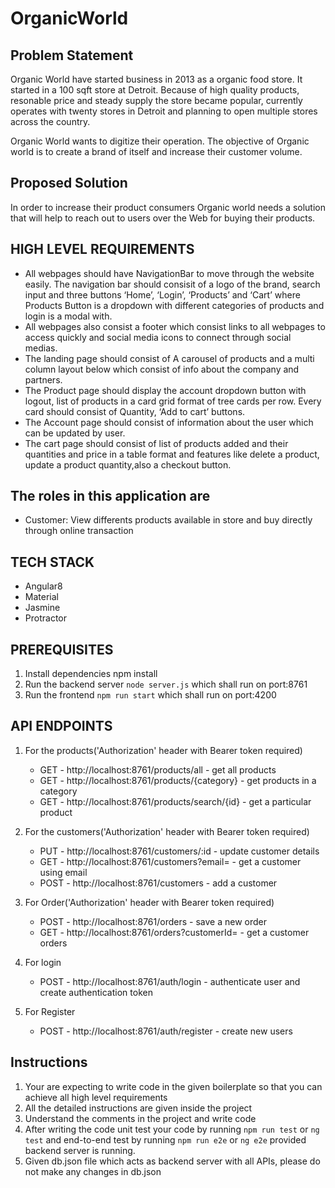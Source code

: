 # OrganicWorld

## Problem Statement

Organic World have started business in 2013 as a organic food store. It started in a 100 sqft store at Detroit. Because of high quality products, resonable price and steady supply the store became popular, currently operates with twenty stores in Detroit and planning to open multiple stores across the country.

Organic World wants to digitize their operation. The objective of Organic world is to create a brand of itself and increase their customer volume.

## Proposed Solution

In order to increase their product consumers Organic world needs a solution that will help to reach out to users over the Web for buying their products.

## HIGH LEVEL REQUIREMENTS

- All webpages should have NavigationBar to move through the website easily. The navigation bar should consisit of a logo of the brand, search input and three buttons ‘Home’, ‘Login’, ‘Products’ and ‘Cart’ where Products Button is a dropdown with different categories of products and login is a modal with.
- All webpages also consist a footer which consist links to all webpages to access quickly and social media icons to connect through social medias.
- The landing page should consist of A carousel of products and a multi column layout below which consist of info about the company and partners.
- The Product page should display the account dropdown button with logout, list of products in a card grid format of tree cards per row. Every card should consist of Quantity, ‘Add to cart’ buttons.
- The Account page should consist of information about the user which can be updated by user.
- The cart page should consist of list of products added and their quantities and price in a table format and features like delete a product, update a product quantity,also a checkout button.

## The roles in this application are

- Customer: View differents products available in store and buy directly through online transaction

## TECH STACK

- Angular8
- Material
- Jasmine
- Protractor

## PREREQUISITES

  1. Install dependencies npm install
  2. Run the backend server `node server.js` which shall run on port:8761
  3. Run the frontend `npm run start` which shall run on port:4200  

## API ENDPOINTS
  
  1. For the products('Authorization' header with Bearer token required)
     - GET    - http://localhost:8761/products/all          - get all products
     - GET    - http://localhost:8761/products/{category}   - get products in a category  
     - GET    - http://localhost:8761/products/search/{id}  - get a particular product

  2. For the customers('Authorization' header with Bearer token required)
     - PUT    - http://localhost:8761/customers/:id         - update customer details
     - GET    - http://localhost:8761/customers?email=      - get a customer using email
     - POST   - http://localhost:8761/customers             - add a customer

  3. For Order('Authorization' header with Bearer token required)
     - POST   - http://localhost:8761/orders                - save a new order
     - GET    - http://localhost:8761/orders?customerId=    - get a customer orders

  4. For login
     - POST   - http://localhost:8761/auth/login            - authenticate user and create authentication token

  5. For Register
     - POST   - http://localhost:8761/auth/register         - create new users

## Instructions

1. Your are expecting to write code in the given boilerplate so that you can achieve all  high level requirements
2. All the detailed instructions are given inside the project
3. Understand the comments in the project and write code
4. After writing the code unit test your code by running `npm run test` or `ng test` and end-to-end test by running `npm run e2e` or `ng e2e` provided backend server is running.
5. Given db.json file which acts as backend server with all APIs, please do not make any changes in db.json
